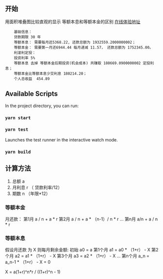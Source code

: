 ## 开始
用面积堆叠图比较直观的显示 等额本息和等额本金的区别 [在线体验地址](https://139.186.162.52/loans/)
```
    基础信息：
    贷款期限 30 年 
    等额本息： 需要每月还5368.22, 还款总额为 1932559.2000000002；
    等额本金： 需要第一月还6944.44 每月递减 11.57， 还款总额为 1752345.00。
    利滚利定投：
    投资利率 5%
    等额本息 去掉 等额本金后期投资(机会成本) 共赚取 180669.0900000002 定投利息；
    等额本金比等额本息少交利息 180214.20；
    个人总收益  454.89
```

## Available Scripts

In the project directory, you can run:

### `yarn start`


### `yarn test`

Launches the test runner in the interactive watch mode.<br />

### `yarn build`

## 计算方法
1. 总额 a
2. 月利息 r （ 贷款利率/12）
3. 期数 n （年限*12） 
### 等额本金
 月还款：
   第1月 a / n + a * r
   第2月 a / n + a * （n-1）/ n * r
   ...
   第n月 a/n + a / n * r

### 等额本息
 假设月还款 为 X
 则每月剩余金额:
 初始 a0 = a
 第1个月 a1 = a0 * （1+r） - X
 第2个月  a2 = a1 * （1+r） - X 
 第3个月  a3 = a2 * （1+r） - X
 ...
 第n个月  a_n = a_n-1 * （1+r） - X = 0

 X = a(1+r)^n*r / ((1+r)^n - 1)
